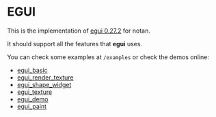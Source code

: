 EGUI
===

This is the implementation of [egui 0.27.2](https://github.com/emilk/egui) for notan.

It should support all the features that __egui__ uses. 

You can check some examples at `/examples` or check the demos online: 
* [egui_basic](https://nazariglez.github.io/notan-web/examples/egui_basic.html)
* [egui_render_texture](https://nazariglez.github.io/notan-web/examples/egui_render_texture.html)
* [egui_shape_widget](https://nazariglez.github.io/notan-web/examples/egui_shape_widget.html)
* [egui_texture](https://nazariglez.github.io/notan-web/examples/egui_texture.html)
* [egui_demo](https://nazariglez.github.io/notan-web/examples/egui_demo.html)
* [egui_paint](https://nazariglez.github.io/notan-web/examples/egui_paint.html)
